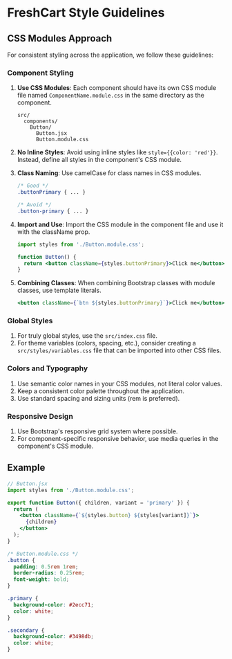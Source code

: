 # FreshCart Style Guidelines

## CSS Modules Approach

For consistent styling across the application, we follow these guidelines:

### Component Styling

1. **Use CSS Modules**: Each component should have its own CSS module file named `ComponentName.module.css` in the same directory as the component.

   ```
   src/
     components/
       Button/
         Button.jsx
         Button.module.css
   ```

2. **No Inline Styles**: Avoid using inline styles like `style={{color: 'red'}}`. Instead, define all styles in the component's CSS module.

3. **Class Naming**: Use camelCase for class names in CSS modules.

   ```css
   /* Good */
   .buttonPrimary { ... }
   
   /* Avoid */
   .button-primary { ... }
   ```

4. **Import and Use**: Import the CSS module in the component file and use it with the className prop.

   ```jsx
   import styles from './Button.module.css';
   
   function Button() {
     return <button className={styles.buttonPrimary}>Click me</button>;
   }
   ```

5. **Combining Classes**: When combining Bootstrap classes with module classes, use template literals.

   ```jsx
   <button className={`btn ${styles.buttonPrimary}`}>Click me</button>
   ```

### Global Styles

1. For truly global styles, use the `src/index.css` file.
2. For theme variables (colors, spacing, etc.), consider creating a `src/styles/variables.css` file that can be imported into other CSS files.

### Colors and Typography

1. Use semantic color names in your CSS modules, not literal color values.
2. Keep a consistent color palette throughout the application.
3. Use standard spacing and sizing units (rem is preferred).

### Responsive Design

1. Use Bootstrap's responsive grid system where possible.
2. For component-specific responsive behavior, use media queries in the component's CSS module.

## Example

```jsx
// Button.jsx
import styles from './Button.module.css';

export function Button({ children, variant = 'primary' }) {
  return (
    <button className={`${styles.button} ${styles[variant]}`}>
      {children}
    </button>
  );
}
```

```css
/* Button.module.css */
.button {
  padding: 0.5rem 1rem;
  border-radius: 0.25rem;
  font-weight: bold;
}

.primary {
  background-color: #2ecc71;
  color: white;
}

.secondary {
  background-color: #3498db;
  color: white;
}
``` 